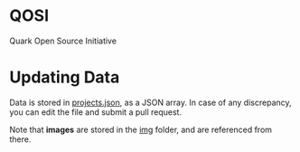 # QOSI
Quark Open Source Initiative

# Updating Data
Data is stored in [projects.json](https://github.com/QuarkBITS/QOSI/blob/master/_data/projects.json), as a JSON array. In case of any discrepancy, you can edit the file and submit a pull request. 

Note that **images** are stored in the [img](https://github.com/QuarkBITS/QOSI/tree/master/assets/img) folder, and are referenced from there.
